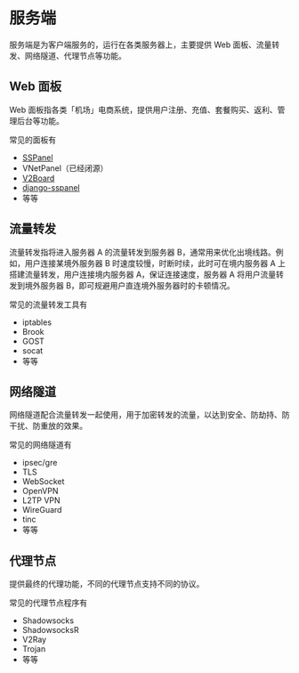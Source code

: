 # 服务端

服务端是为客户端服务的，运行在各类服务器上，主要提供 Web 面板、流量转发、网络隧道、代理节点等功能。

## Web 面板

Web 面板指各类「机场」电商系统，提供用户注册、充值、套餐购买、返利、管理后台等功能。

常见的面板有

- [SSPanel](https://github.com/Anankke/SSPanel-Uim)
- VNetPanel（已经闭源）
- [V2Board](https://github.com/v2board/v2board)
- [django-sspanel](https://github.com/Ehco1996/django-sspanel)
- 等等

## 流量转发

流量转发指将进入服务器 A 的流量转发到服务器 B，通常用来优化出境线路。例如，用户连接某境外服务器 B 时速度较慢，时断时续，此时可在境内服务器 A 上搭建流量转发，用户连接境内服务器 A，保证连接速度，服务器 A 将用户流量转发到境外服务器 B，即可规避用户直连境外服务器时的卡顿情况。

常见的流量转发工具有

- iptables
- Brook
- GOST
- socat
- 等等

## 网络隧道

网络隧道配合流量转发一起使用，用于加密转发的流量，以达到安全、防劫持、防干扰、防重放的效果。

常见的网络隧道有

- ipsec/gre
- TLS
- WebSocket
- OpenVPN
- L2TP VPN
- WireGuard
- tinc
- 等等

## 代理节点

提供最终的代理功能，不同的代理节点支持不同的协议。

常见的代理节点程序有

- Shadowsocks
- ShadowsocksR
- V2Ray
- Trojan
- 等等
